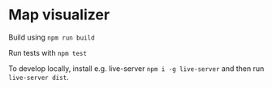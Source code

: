 # Map visualizer
Build using `npm run build`

Run tests with `npm test`

To develop locally, install e.g. live-server `npm i -g live-server`
and then run `live-server dist`.
